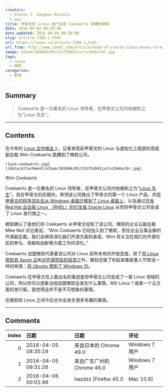 ```yaml
---
creators:
  - Steven J. Vaughan-Nichols
  - wxy
title: 甲骨文的 Linux 部门主管 Coekaerts 跳槽到微软
date: 2016-04-04 08:29:00
date_updated: 2016-04-04 08:29:00
slug: article-7186-1.html
url: https://linux.cn/article-7186-1.html
url_from: http://www.zdnet.com/article/head-of-oracle-linux-moves-to-microsoft/
image: album/201604/03/215752b91jutru19eburbr.jpg
tags:
  - linux
  - 微软
categories:
  - 新闻
---
```


## Summary

> Coekaerts 是一位著名的 Linux 领导者，在甲骨文公司内他被称之为“Linux 先生”。

***

<!-- more -->

## Contents

在今年的 [Linux 合作峰会](http://events.linuxfoundation.org/events/collaboration-summit)上，记者发现前甲骨文的 Linux 与虚拟化工程部的高级副总裁 Wim Coekaerts 跳槽到了微软公司。

`![wim-coekaerts.jpg](/data/attachment/album/201604/03/215752b91jutru19eburbr.jpg)`

*Wim Coekaerts*

Coekaerts 是一位著名的 Linux 领导者，在甲骨文公司内他被称之为“[Linux 先生](http://www.zdnet.com/article/mr-linux-treads-a-narrow-path/)”。其在甲骨文的任期内，带领该公司推出了甲骨文的第一个 Linux 产品，并[将甲骨文的程序员队伍从 Windows 桌面迁移到了 Linux 桌面上](http://www.zdnet.com/article/oracle-to-finish-linux-makeover-this-year/)，以及通过[开发 Red Hat 企业版 Linux （RHEL）的衍生版 Oracle Linux](http://www.baselinemag.com/c/a/Business-Intelligence/What-to-Make-of-Oracle-vs-Red-Hat) 从而将甲骨文公司变成了 Linux 发行商之一。

微软确认了是他们将 Coekaerts 从甲骨文挖到了该公司，微软的企业云副总裁 Mike Neil 对记者说，“Wim Coekaerts 已经加入到了微软，担任企业云事业群的开源副总裁。我们会继续深化我们开源方面的承诺，Wim 将关注在我们对开源社区的参与、贡献和创新等方面工作的深化。”

Coekaerts 加盟微软代表着该公司对 Linux 前所未有的开放态度，除了[将 Linux 带到其 Azure 云](https://linux.cn/article-5889-1.html)和[对开源项目的投资](http://www.zdnet.com/article/linux-and-open-source-have-won-get-over-it/)之外，微软还做了听起来像是愚人节笑话一样的举措：[将 Ubuntu 带到了 Windows 10](https://linux.cn/article-7177-1.html)。

Coekaerts 在甲骨文任上最出名的事迹是将甲骨文公司变成了一家 Linux 领域的公司，所以你可以想象当他加盟微软会发生什么事情。MS-Linux？或者一个云方面的发行版，我觉得这并不是不可想象的事情。

在微软和 Linux 之间今后也许会发生很多有趣的事情。

***

## Comments

|   index | 日期                | 日期                                      | 评论                               |
|--------:|:--------------------|:------------------------------------------|:-----------------------------------|
|       0 | 2016-04-05 08:35:19 | 来自日本的 Chrome 49.0|Windows 7 用户     | Winux前兆？！还是lindows?          |
|       1 | 2016-04-05 09:31:26 | 来自广东广州的 Chrome 49.0|Windows 7 用户 | 为了docker，微软也是蛮拼的         |
|       2 | 2016-04-06 00:01:48 | hazdzz [Firefox 45.0|Mac 10.9]            | 怎么可能，微软一向来都是损人利己的 |
